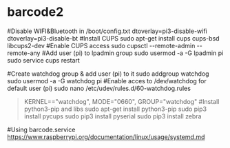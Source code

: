 # barcode2

#Disable WIFI&Bluetooth in /boot/config.txt
dtoverlay=pi3-disable-wifi
dtoverlay=pi3-disable-bt
#Install CUPS
sudo apt-get install cups cups-bsd libcups2-dev
#Enable CUPS access
sudo cupsctl --remote-admin --remote-any
#Add user (pi) to lpadmin group
sudo usermod -a -G lpadmin pi
sudo service cups restart

#Create watchdog group & add user (pi) to it
sudo addgroup watchdog
sudo usermod -a -G watchdog pi
#Enable acces to /dev/watchdog for default user (pi)
sudo nano /etc/udev/rules.d/60-watchdog.rules
>KERNEL=="watchdog", MODE="0660", GROUP="watchdog"
#Install python3-pip and libs
sudo apt-get install python3-pip
sudo pip3 install pycups
sudo pip3 install pyserial
sudo pip3 install zebra

#Using barcode.service
https://www.raspberrypi.org/documentation/linux/usage/systemd.md
